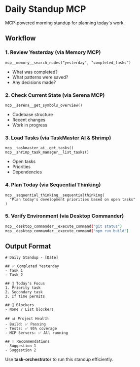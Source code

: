 # Daily Standup MCP

MCP-powered morning standup for planning today's work.

## Workflow

### 1. Review Yesterday (via Memory MCP)
```
mcp__memory__search_nodes("yesterday", "completed_tasks")
```
- What was completed?
- What patterns were saved?
- Any decisions made?

### 2. Check Current State (via Serena MCP)
```
mcp__serena__get_symbols_overview()
```
- Codebase structure
- Recent changes
- Work in progress

### 3. Load Tasks (via TaskMaster AI & Shrimp)
```
mcp__taskmaster_ai__get_tasks()
mcp__shrimp_task_manager__list_tasks()
```
- Open tasks
- Priorities
- Dependencies

### 4. Plan Today (via Sequential Thinking)
```
mcp__sequential_thinking__sequentialthinking(
  "Plan today's development priorities based on open tasks"
)
```

### 5. Verify Environment (via Desktop Commander)
```bash
mcp__desktop_commander__execute_command("git status")
mcp__desktop_commander__execute_command("npm run build")
```

## Output Format

```
# Daily Standup - [Date]

## ✅ Completed Yesterday
- Task 1
- Task 2

## 🎯 Today's Focus
1. Priority task
2. Secondary task
3. If time permits

## 🚧 Blockers
- None / List blockers

## 📊 Project Health
- Build: ✅ Passing
- Tests: ✅ 95% coverage
- MCP Servers: ✅ All running

## 💡 Recommendations
- Suggestion 1
- Suggestion 2
```

Use **task-orchestrator** to run this standup efficiently.
